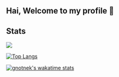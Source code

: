 ## Hai, Welcome to my profile 👋

## Stats
<p align="left">
    <img src = "https://github-readme-stats.vercel.app/api?username=gnotnek&count_private=true&show_icons=true&theme=tokyonight&hide=prs,issues,contribs">
</p>

[![Top Langs](https://github-readme-stats.vercel.app/api/top-langs/?username=gnotnek&layout=compact)](https://github.com/gnotnek)

[![gnotnek's wakatime stats](https://github-readme-stats.vercel.app/api/wakatime?username=gnotnek&layout=compact)](https://github.com/gnotnek)
